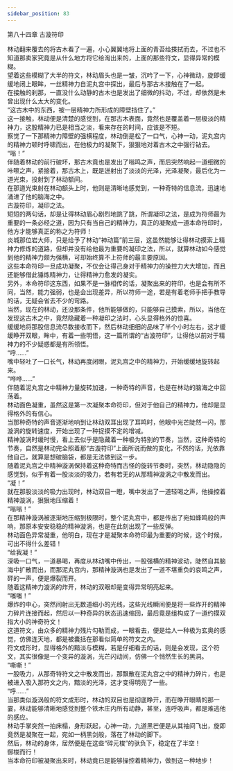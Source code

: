 ```yaml
---
sidebar_position: 83
---
```

 第八十四章 古漩符印


林动翻来覆去的将古木看了一遍，小心翼翼地将上面的青苔给搽拭而去，不过也不知道那卖家究竟是从什么地方将它给淘出来的，上面的那些符文，显得异常的模糊。  
望着这些模糊了大半的符文，林动眉头也是一皱，沉吟了一下，心神微动，旋即缓缓地闭上眼眸，一丝精神力自泥丸宫中探出，最后与那古木接触在了一起。  
在接触的刹那，一直没什么动静的古木也是发出了细微的抖动，不过，却依然是未曾出现什么太大的变化。  
“这古木中的东西，被一层精神力所形成的障壁挡住了。”  
这一接触，林动便是清楚的感觉到，在那古木表面，竟然也是覆盖着一层极淡的精神力，这股精神力已是相当之淡，看来存在的时间，应该是不短。  
察觉了一下那精神力障壁的强横程度，林动倒是松了一口气，心神一动，泥丸宫内的精神力顿时呼啸而出，在他极力的凝聚下，狠狠地对着古木之中强行钻去。  
“嗡！”  
伴随着林动的前行破坏，那古木竟也是发出了嗡鸣之声，而后突然响起一道细微的咔嚓之声，紧接着，那古木上，既是迸射出了淡淡的光泽，光泽凝聚，最后化为一道光束，投射到了林动额间。  
在那道光束射在林动额头上时，他则是清晰地感觉到，一种奇特的信息流，迅速地涌进了他的脑海之中。  
古漩符印，凝印之法。  
短短的两句话，却是让得林动眉心剧烈地跳了跳，所谓凝印之法，是成为符师最为重要的一条必经之道，因为只有当自己的精神力，真正的凝聚成一道本命符印时，他方才能够真正的称之为符师！  
炎城那位岩大师，只是给予了林动“神动篇”前三层，这虽然能够让得林动摸索上精神力修炼的道路，但却并没有给他最为重要的凝印之法，所以，就算林动如今感觉到他的精神力颇为强横，可却始终算不上符师的最主要原因。  
这些本命符印一旦成功凝聚，不仅会让得己身对于精神力的操控力大大增加，而且还能够借此锤炼精神力，让得精神力愈发的凝实。  
另外，本命符印这东西，如果不是一脉相传的话，凝聚出来的符印，也是会有所不同，当然，能力强弱，也是会出现差异，所以符师一途，若是有着老师手把手教导的话，无疑会省去不少的弯路。  
当然，现在的林动，还没那条件，他所能够做的，只能够自己摸索，所以，当他在发现这古木之中，竟然隐藏着一种凝印之法时，心头显得格外的惊喜。  
缓缓地将那股信息流尽数接收而下，然后林动细细的品味了半个小时左右，这才缓缓睁开双眼，眸中，有着一些明悟，这一篇所谓的“古漩符印”，让得他以前对于精神力的不少疑惑都是有所领悟。  
“呼……”  
嘴中轻吐了一口长气，林动再度闭眼，泥丸宫之中的精神力，开始缓缓地旋转起来。  
“哗哗……”  
伴随着泥丸宫之中精神力量旋转加速，一种奇特的声音，也是在林动的脑海之中回荡着。  
林动面色凝重，虽然这是第一次凝聚本命符印，但对于他自己的精神力，他却是显得格外的有信心。  
当那种奇特的声音逐渐地响到让林动双耳出现了耳鸣时，他眼中光芒陡然一闪，那漩涡的旋转速度，开始出现了一种捉摸不定的增减。  
精神漩涡时缓时慢，看上去似乎是隐藏着一种极为特别的节奏，当然，这种奇特的节奏，自然是林动完全照着那“古漩符印”上面所说而做的变化，不然的话，光依靠他自己，就算是想破脑袋，都是无法做到这一步。  
随着泥丸宫之中精神漩涡保持着这种奇特而古怪的旋转节奏时，突然，林动隐隐的感觉到，似乎有着一股淡淡的吸力，若有若无的从那精神漩涡之中散发而出。  
“凝！”  
就在那股淡淡的吸力出现时，林动双目一瞪，嘴中发出了一道轻喝之声，他操控着精神漩涡，狠狠地压缩着！  
“嗡嗡！”  
在那精神漩涡被逐渐地压缩到极限时，整个泥丸宫中，都是传出了宛如蜂鸣般的声响，那原本安安稳稳的精神漩涡，也是在此刻出现了一些反弹。  
林动面色异常凝重，他明白，现在才是凝聚本命符印最为重要的时候，这个时候，可出不得什么差错！  
“给我凝！”  
深吸一口气，一道暴喝，再度从林动嘴中传出，一股强横的精神波动，陡然自其脑海中扩散而出，而那泥丸宫内，那精神漩涡也是发出了一道不堪重负的哀鸣之声，砰的一声，便是爆裂而开。  
随着这精神力漩涡的炸开，林动的双眼却是变得异常明亮起来。  
“嗤嗤！”  
爆炸的中心，突然间射出无数道细小的光线，这些光线瞬间便是将一些炸开的精神力碎片连接而起，然后以一种奇异的状态迅速缩回，最后竟是组构成了一道约摸双指大小的神奇符文！  
这道符文，由众多的精神力残片勾勒而成，一眼看去，便是给人一种极为玄奥的感觉，仿佛连天地，都是被囊括在那看似简单的符文之内。  
符文成形时，显得格外的黯淡与模糊，若是仔细看去的话，则是会发现，这个符文，其实很像是一个变异的漩涡，光芒闪动间，仿佛一个悄然生长的黑洞。  
“嘶嘶！”  
一股吸力，从那奇特符文之中散发而出，那飘散在泥丸宫之中的精神力碎片，也是被进入吸入那符文之内，黯淡的光泽，这才变得明亮了一些。  
“呼……”  
当那类似漩涡般的符文成形时，林动的双目也是彻底睁开，而在睁开眼睛的那一霎，林动能够清晰地感觉到整个铁木庄内所有动静，甚至，连呼吸声，都是难逃他的感应。  
林动手掌突然一拍床榻，身形跃起，心神一动，九道黑芒便是从其袖间飞出，旋即竟然是凝聚在一起，宛如一柄黑剑般，落在了林动的脚下。  
然后，林动的身体，居然便是在这些“碎元梭”的驮负下，稳定在了半空！  
御梭而行！  
当本命符印被凝聚出来时，林动竟已是能够操控着精神力，做到这一种地步！  
  
  
